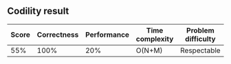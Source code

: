 ## Codility result

Score | Correctness | Performance | Time complexity | Problem difficulty
----- | ----------- | ----------- | --------------- | ------------------
55%   | 100%        | 20%         | O(N+M)          | Respectable
